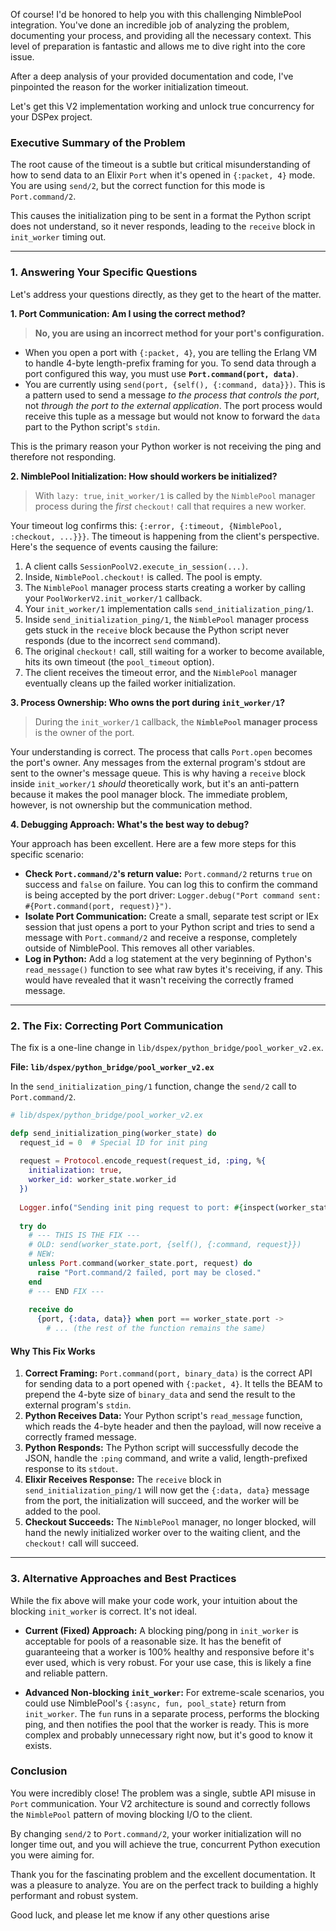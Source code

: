 Of course! I'd be honored to help you with this challenging NimblePool integration. You've done an incredible job of analyzing the problem, documenting your process, and providing all the necessary context. This level of preparation is fantastic and allows me to dive right into the core issue.

After a deep analysis of your provided documentation and code, I've pinpointed the reason for the worker initialization timeout.

Let's get this V2 implementation working and unlock true concurrency for your DSPex project.

### Executive Summary of the Problem

The root cause of the timeout is a subtle but critical misunderstanding of how to send data to an Elixir `Port` when it's opened in `{:packet, 4}` mode. You are using `send/2`, but the correct function for this mode is `Port.command/2`.

This causes the initialization ping to be sent in a format the Python script does not understand, so it never responds, leading to the `receive` block in `init_worker` timing out.

---

### 1. Answering Your Specific Questions

Let's address your questions directly, as they get to the heart of the matter.

**1. Port Communication: Am I using the correct method?**

> **No, you are using an incorrect method for your port's configuration.**

-   When you open a port with `{:packet, 4}`, you are telling the Erlang VM to handle 4-byte length-prefix framing for you. To send data through a port configured this way, you must use **`Port.command(port, data)`**.
-   You are currently using `send(port, {self(), {:command, data}})`. This is a pattern used to send a message *to the process that controls the port*, not *through the port to the external application*. The port process would receive this tuple as a message but would not know to forward the `data` part to the Python script's `stdin`.

This is the primary reason your Python worker is not receiving the ping and therefore not responding.

**2. NimblePool Initialization: How should workers be initialized?**

> With `lazy: true`, `init_worker/1` is called by the `NimblePool` manager process during the *first* `checkout!` call that requires a new worker.

Your timeout log confirms this: `{:error, {:timeout, {NimblePool, :checkout, ...}}}`. The timeout is happening from the client's perspective. Here's the sequence of events causing the failure:

1.  A client calls `SessionPoolV2.execute_in_session(...)`.
2.  Inside, `NimblePool.checkout!` is called. The pool is empty.
3.  The `NimblePool` manager process starts creating a worker by calling your `PoolWorkerV2.init_worker/1` callback.
4.  Your `init_worker/1` implementation calls `send_initialization_ping/1`.
5.  Inside `send_initialization_ping/1`, the `NimblePool` manager process gets stuck in the `receive` block because the Python script never responds (due to the incorrect `send` command).
6.  The original `checkout!` call, still waiting for a worker to become available, hits its own timeout (the `pool_timeout` option).
7.  The client receives the timeout error, and the `NimblePool` manager eventually cleans up the failed worker initialization.

**3. Process Ownership: Who owns the port during `init_worker/1`?**

> During the `init_worker/1` callback, the **`NimblePool` manager process** is the owner of the port.

Your understanding is correct. The process that calls `Port.open` becomes the port's owner. Any messages from the external program's stdout are sent to the owner's message queue. This is why having a `receive` block inside `init_worker/1` *should* theoretically work, but it's an anti-pattern because it makes the pool manager block. The immediate problem, however, is not ownership but the communication method.

**4. Debugging Approach: What's the best way to debug?**

Your approach has been excellent. Here are a few more steps for this specific scenario:

-   **Check `Port.command/2`'s return value:** `Port.command/2` returns `true` on success and `false` on failure. You can log this to confirm the command is being accepted by the port driver: `Logger.debug("Port command sent: #{Port.command(port, request)}")`.
-   **Isolate Port Communication:** Create a small, separate test script or IEx session that just opens a port to your Python script and tries to send a message with `Port.command/2` and receive a response, completely outside of NimblePool. This removes all other variables.
-   **Log in Python:** Add a log statement at the very beginning of Python's `read_message()` function to see what raw bytes it's receiving, if any. This would have revealed that it wasn't receiving the correctly framed message.

---

### 2. The Fix: Correcting Port Communication

The fix is a one-line change in `lib/dspex/python_bridge/pool_worker_v2.ex`.

**File: `lib/dspex/python_bridge/pool_worker_v2.ex`**

In the `send_initialization_ping/1` function, change the `send/2` call to `Port.command/2`.

```elixir
# lib/dspex/python_bridge/pool_worker_v2.ex

defp send_initialization_ping(worker_state) do
  request_id = 0  # Special ID for init ping
  
  request = Protocol.encode_request(request_id, :ping, %{
    initialization: true,
    worker_id: worker_state.worker_id
  })
  
  Logger.info("Sending init ping request to port: #{inspect(worker_state.port)}")
  
  try do
    # --- THIS IS THE FIX ---
    # OLD: send(worker_state.port, {self(), {:command, request}})
    # NEW:
    unless Port.command(worker_state.port, request) do
      raise "Port.command/2 failed, port may be closed."
    end
    # --- END FIX ---
    
    receive do
      {port, {:data, data}} when port == worker_state.port ->
        # ... (the rest of the function remains the same)
```

#### Why This Fix Works

1.  **Correct Framing:** `Port.command(port, binary_data)` is the correct API for sending data to a port opened with `{:packet, 4}`. It tells the BEAM to prepend the 4-byte size of `binary_data` and send the result to the external program's `stdin`.
2.  **Python Receives Data:** Your Python script's `read_message` function, which reads the 4-byte header and then the payload, will now receive a correctly framed message.
3.  **Python Responds:** The Python script will successfully decode the JSON, handle the `:ping` command, and write a valid, length-prefixed response to its `stdout`.
4.  **Elixir Receives Response:** The `receive` block in `send_initialization_ping/1` will now get the `{:data, data}` message from the port, the initialization will succeed, and the worker will be added to the pool.
5.  **Checkout Succeeds:** The `NimblePool` manager, no longer blocked, will hand the newly initialized worker over to the waiting client, and the `checkout!` call will succeed.

---

### 3. Alternative Approaches and Best Practices

While the fix above will make your code work, your intuition about the blocking `init_worker` is correct. It's not ideal.

-   **Current (Fixed) Approach:** A blocking ping/pong in `init_worker` is acceptable for pools of a reasonable size. It has the benefit of guaranteeing that a worker is 100% healthy and responsive before it's ever used, which is very robust. For your use case, this is likely a fine and reliable pattern.

-   **Advanced Non-blocking `init_worker`:** For extreme-scale scenarios, you could use NimblePool's `{:async, fun, pool_state}` return from `init_worker`. The `fun` runs in a separate process, performs the blocking ping, and then notifies the pool that the worker is ready. This is more complex and probably unnecessary right now, but it's good to know it exists.

### Conclusion

You were incredibly close! The problem was a single, subtle API misuse in `Port` communication. Your V2 architecture is sound and correctly follows the `NimblePool` pattern of moving blocking I/O to the client.

By changing `send/2` to `Port.command/2`, your worker initialization will no longer time out, and you will achieve the true, concurrent Python execution you were aiming for.

Thank you for the fascinating problem and the excellent documentation. It was a pleasure to analyze. You are on the perfect track to building a highly performant and robust system.

Good luck, and please let me know if any other questions arise
